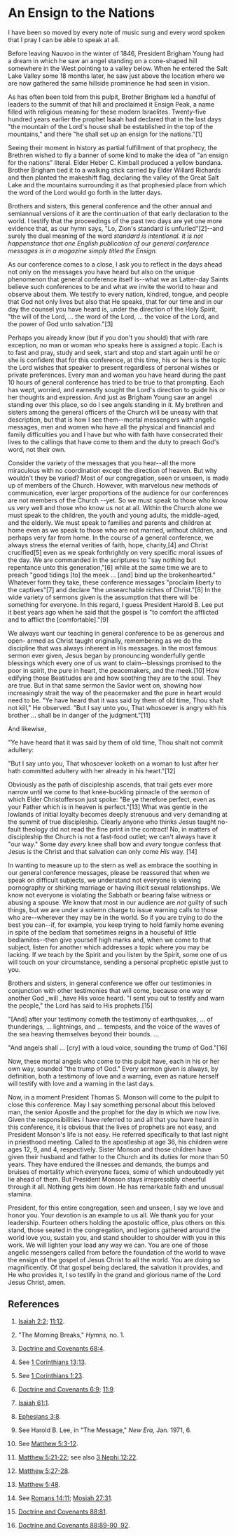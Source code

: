 # An Ensign to the Nations

I have been so moved by every note of music sung and every word spoken that I
pray I can be able to speak at all.

Before leaving Nauvoo in the winter of 1846, President Brigham Young had a
dream in which he saw an angel standing on a cone-shaped hill somewhere in the
West pointing to a valley below. When he entered the Salt Lake Valley some 18
months later, he saw just above the location where we are now gathered the
same hillside prominence he had seen in vision.

As has often been told from this pulpit, Brother Brigham led a handful of
leaders to the summit of that hill and proclaimed it Ensign Peak, a name
filled with religious meaning for these modern Israelites. Twenty-five hundred
years earlier the prophet Isaiah had declared that in the last days "the
mountain of the Lord's house shall be established in the top of the
mountains," and there "he shall set up an ensign for the nations."[1]

Seeing their moment in history as partial fulfillment of that prophecy, the
Brethren wished to fly a banner of some kind to make the idea of "an ensign
for the nations" literal. Elder Heber C. Kimball produced a yellow bandana.
Brother Brigham tied it to a walking stick carried by Elder Willard Richards
and then planted the makeshift flag, declaring the valley of the Great Salt
Lake and the mountains surrounding it as that prophesied place from which the
word of the Lord would go forth in the latter days.

Brothers and sisters, this general conference and the other annual and
semiannual versions of it are the continuation of that early declaration to
the world. I testify that the proceedings of the past two days are yet one
more evidence that, as our hymn says, "Lo, Zion's standard is
unfurled"[2]--and surely the dual meaning of the word _standard _is
intentional. It is not happenstance that one English publication of our
general conference messages is in a magazine simply titled the_ Ensign._

As our conference comes to a close, I ask you to reflect in the days ahead not
only on the messages you have heard but also on the unique phenomenon that
general conference itself is--what we as Latter-day Saints believe such
conferences to be and what we invite the world to hear and observe about them.
We testify to every nation, kindred, tongue, and people that God not only
lives but also that He speaks, that for our time and in our day the counsel
you have heard is, under the direction of the Holy Spirit, "the will of the
Lord, ... the word of the Lord, ... the voice of the Lord, and the power of God
unto salvation."[3]

Perhaps you already know (but if you don't you should) that with rare
exception, no man or woman who speaks here is assigned a topic. Each is to
fast and pray, study and seek, start and stop and start again until he or she
is confident that for this conference, at this time, his or hers is the topic
the Lord wishes that speaker to present regardless of personal wishes or
private preferences. Every man and woman you have heard during the past 10
hours of general conference has tried to be true to that prompting. Each has
wept, worried, and earnestly sought the Lord's direction to guide his or her
thoughts and expression. And just as Brigham Young saw an angel standing over
this place, so do I see angels standing in it. My brethren and sisters among
the general officers of the Church will be uneasy with that description, but
that is how I see them--mortal messengers with angelic messages, men and women
who have all the physical and financial and family difficulties you and I have
but who with faith have consecrated their lives to the callings that have come
to them and the duty to preach God's word, not their own.

Consider the variety of the messages that you hear--all the more miraculous
with no coordination except the direction of heaven. But why wouldn't they be
varied? Most of our congregation, seen or unseen, is made up of members of the
Church. However, with marvelous new methods of communication, ever larger
proportions of the audience for our conferences are not members of the Church
--yet. So we must speak to those who know us very well and those who know us
not at all. Within the Church alone we must speak to the children, the youth
and young adults, the middle-aged, and the elderly. We must speak to families
and parents and children at home even as we speak to those who are not
married, without children, and perhaps very far from home. In the course of a
general conference, we always stress the eternal verities of faith, hope,
charity,[4] and Christ crucified[5] even as we speak forthrightly on very
specific moral issues of the day. We are commanded in the scriptures to "say
nothing but repentance unto this generation,"[6] while at the same time we are
to preach "good tidings [to] the meek ... [and] bind up the brokenhearted."
Whatever form they take, these conference messages "proclaim liberty to the
captives"[7] and declare "the unsearchable riches of Christ."[8] In the wide
variety of sermons given is the assumption that there will be something for
everyone. In this regard, I guess President Harold B. Lee put it best years
ago when he said that the gospel is "to comfort the afflicted and to afflict
the [comfortable]."[9]

We always want our teaching in general conference to be as generous and open-
armed as Christ taught originally, remembering as we do the discipline that
was always inherent in His messages. In the most famous sermon ever given,
Jesus began by pronouncing wonderfully gentle blessings which every one of us
want to claim--blessings promised to the poor in spirit, the pure in heart,
the peacemakers, and the meek.[10] How edifying those Beatitudes are and how
soothing they are to the soul. They are true. But in that same sermon the
Savior went on, showing how increasingly strait the way of the peacemaker and
the pure in heart would need to be. "Ye have heard that it was said by them of
old time, Thou shalt not kill," He observed. "But I say unto you, That
whosoever is angry with his brother ... shall be in danger of the judgment."[11]

And likewise,

"Ye have heard that it was said by them of old time, Thou shalt not commit
adultery:

"But I say unto you, That whosoever looketh on a woman to lust after her hath
committed adultery with her already in his heart."[12]

Obviously as the path of discipleship ascends, that trail gets ever more
narrow until we come to that knee-buckling pinnacle of the sermon of which
Elder Christofferson just spoke: "Be ye therefore perfect, even as your Father
which is in heaven is perfect."[13] What was gentle in the lowlands of initial
loyalty becomes deeply strenuous and very demanding at the summit of true
discipleship. Clearly anyone who thinks Jesus taught no-fault theology did not
read the fine print in the contract! No, in matters of discipleship the Church
is not a fast-food outlet; we can't always have it "our way." Some day _every_
knee shall bow and _every_ tongue confess that Jesus is the Christ and that
salvation can only come _His_ way. [14]

In wanting to measure up to the stern as well as embrace the soothing in our
general conference messages, please be reassured that when we speak on
difficult subjects, we understand not everyone is viewing pornography or
shirking marriage or having illicit sexual relationships. We know not everyone
is violating the Sabbath or bearing false witness or abusing a spouse. We know
that most in our audience are _not_ guilty of such things, but we are under a
solemn charge to issue warning calls to those who are--wherever they may be in
the world. So if you are trying to do the best you can--if, for example, you
keep trying to hold family home evening in spite of the bedlam that sometimes
reigns in a houseful of little bedlamites--then give yourself high marks and,
when we come to that subject, listen for another which addresses a topic where
you may be lacking. If we teach by the Spirit and you listen by the Spirit,
some one of us will touch on your circumstance, sending a personal prophetic
epistle just to you.

Brothers and sisters, in general conference we offer our testimonies in
conjunction with other testimonies that will come, because one way or another
God _will _have His voice heard. "I sent you out to testify and warn the
people," the Lord has said to His prophets.[15]

"[And] after your testimony cometh the testimony of earthquakes, ... of
thunderings, ... lightnings, and ... tempests, and the voice of the waves of the
sea heaving themselves beyond their bounds. ...

"And angels shall ... [cry] with a loud voice, sounding the trump of God."[16]

Now, these mortal angels who come to this pulpit have, each in his or her own
way, sounded "the trump of God." Every sermon given is always, by definition,
both a testimony of love and a warning, even as nature herself will testify
with love and a warning in the last days.

Now, in a moment President Thomas S. Monson will come to the pulpit to close
this conference. May I say something personal about this beloved man, the
senior Apostle and the prophet for the day in which we now live. Given the
responsibilities I have referred to and all that you have heard in this
conference, it is obvious that the lives of prophets are not easy, and
President Monson's life is not easy. He referred specifically to that last
night in priesthood meeting. Called to the apostleship at age 36, his children
were ages 12, 9, and 4, respectively. Sister Monson and those children have
given their husband and father to the Church and its duties for more than 50
years. They have endured the illnesses and demands, the bumps and bruises of
mortality which everyone faces, some of which undoubtedly yet lie ahead of
them. But President Monson stays irrepressibly cheerful through it all.
Nothing gets him down. He has remarkable faith and unusual stamina.

President, for this entire congregation, seen and unseen, I say we love and
honor you. Your devotion is an example to us all. We thank you for your
leadership. Fourteen others holding the apostolic office, plus others on this
stand, those seated in the congregation, and legions gathered around the world
love you, sustain you, and stand shoulder to shoulder with you in this work.
We will lighten your load any way we can. You are one of those angelic
messengers called from before the foundation of the world to wave the ensign
of the gospel of Jesus Christ to all the world. You are doing so
magnificently. Of that gospel being declared, the salvation it provides, and
He who provides it, I so testify in the grand and glorious name of the Lord
Jesus Christ, amen.

## References

  1.   [Isaiah 2:2](https://www.lds.org/scriptures/ot/isa/2.2?lang=eng#1); [11:12](https://www.lds.org/scriptures/ot/isa/11.12?lang=eng#11).

  2.  "The Morning Breaks," _Hymns,_ no. 1.

  3.   [Doctrine and Covenants 68:4](https://www.lds.org/scriptures/dc-testament/dc/68.4?lang=eng#3).

  4.  See [1 Corinthians 13:13](https://www.lds.org/scriptures/nt/1-cor/13.13?lang=eng#12).

  5.  See [1 Corinthians 1:23](https://www.lds.org/scriptures/nt/1-cor/1.23?lang=eng#22).

  6.   [Doctrine and Covenants 6:9](https://www.lds.org/scriptures/dc-testament/dc/6.9?lang=eng#8); [11:9](https://www.lds.org/scriptures/dc-testament/dc/11.9?lang=eng#8).

  7.   [Isaiah 61:1](https://www.lds.org/scriptures/ot/isa/61.1?lang=eng#0).

  8.   [Ephesians 3:8](https://www.lds.org/scriptures/nt/eph/3.8?lang=eng#7).

  9.  See Harold B. Lee, in "The Message," _New Era,_ Jan. 1971, 6.

  10.  See [Matthew 5:3-12](https://www.lds.org/scriptures/nt/matt/5.3-12?lang=eng#2).

  11.   [Matthew 5:21-22](https://www.lds.org/scriptures/nt/matt/5.21-22?lang=eng#20); see also [3 Nephi 12:22](https://www.lds.org/scriptures/bofm/3-ne/12.22?lang=eng#21).

  12.   [Matthew 5:27-28](https://www.lds.org/scriptures/nt/matt/5.27-28?lang=eng#26).

  13.   [Matthew 5:48](https://www.lds.org/scriptures/nt/matt/5.48?lang=eng#47).

  14.  See [Romans 14:11](https://www.lds.org/scriptures/nt/rom/14.11?lang=eng#10); [Mosiah 27:31](https://www.lds.org/scriptures/bofm/mosiah/27.31?lang=eng#30).

  15.   [Doctrine and Covenants 88:81](https://www.lds.org/scriptures/dc-testament/dc/88.81?lang=eng#80).

  16.   [Doctrine and Covenants 88:89-90, 92](https://www.lds.org/scriptures/dc-testament/dc/88.89-90%2C92?lang=eng#88).

